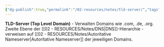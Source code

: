 ```yaml
---
{"dg-publish":true,"permalink":"/02-resources/notes/tld-server/","tags":["informatik/netzwerk/dns/toplevel","domain/endung","informatik/netzwerk/dns"],"noteIcon":"","updated":"2025-09-10T16:35:38.000+02:00"}
---
```



**TLD-Server (Top Level Domain)** - Verwalten Domains wie .com, .de, .org.
Zweite Ebene der [[02 - RESOURCES/Notes/DNS\|DNS]]-Hierarchie - verweisen auf [[02 - RESOURCES/Notes/Autoritative Nameserver\|Autoritative Nameserver]] der jeweiligen Domains.